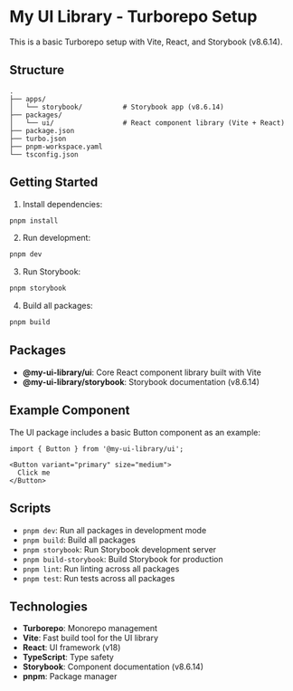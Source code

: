 # My UI Library - Turborepo Setup

This is a basic Turborepo setup with Vite, React, and Storybook (v8.6.14).

## Structure

```
.
├── apps/
│   └── storybook/          # Storybook app (v8.6.14)
├── packages/
│   └── ui/                 # React component library (Vite + React)
├── package.json
├── turbo.json
├── pnpm-workspace.yaml
└── tsconfig.json
```

## Getting Started

1. Install dependencies:
```bash
pnpm install
```

2. Run development:
```bash
pnpm dev
```

3. Run Storybook:
```bash
pnpm storybook
```

4. Build all packages:
```bash
pnpm build
```

## Packages

- **@my-ui-library/ui**: Core React component library built with Vite
- **@my-ui-library/storybook**: Storybook documentation (v8.6.14)

## Example Component

The UI package includes a basic Button component as an example:

```tsx
import { Button } from '@my-ui-library/ui';

<Button variant="primary" size="medium">
  Click me
</Button>
```

## Scripts

- `pnpm dev`: Run all packages in development mode
- `pnpm build`: Build all packages
- `pnpm storybook`: Run Storybook development server
- `pnpm build-storybook`: Build Storybook for production
- `pnpm lint`: Run linting across all packages
- `pnpm test`: Run tests across all packages

## Technologies

- **Turborepo**: Monorepo management
- **Vite**: Fast build tool for the UI library
- **React**: UI framework (v18)
- **TypeScript**: Type safety
- **Storybook**: Component documentation (v8.6.14)
- **pnpm**: Package manager